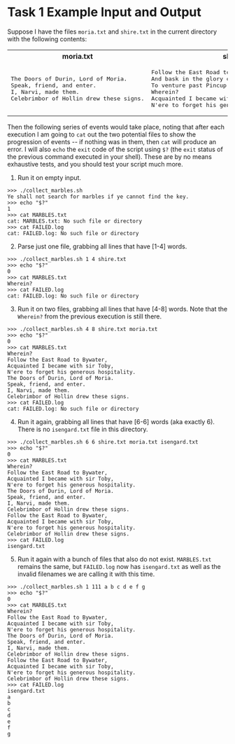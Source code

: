 # Task 1 Example Input and Output

Suppose I have the files `moria.txt` and `shire.txt` in the current directory with the following contents:

<table>
<th>moria.txt</th> <th>shire.txt</th>
<tr>

<td>
<pre>
The Doors of Durin, Lord of Moria.
Speak, friend, and enter.
I, Narvi, made them.
Celebrimbor of Hollin drew these signs.
</pre>
</td>

<td>
<pre>
Follow the East Road to Bywater,
And bask in the glory of Three Farthing Stone.
To venture past Pincup is to be in South Farthing.
Wherein?
Acquainted I became with sir Toby,
N'ere to forget his generous hospitality.
</pre>
</td>
</table>

Then the following series of events would take place, noting that after each execution I am going to `cat` out the two potential files to show the progression of events -- if nothing was in them, then `cat` will produce an error.  I will also `echo` the `exit` code of the script using `$?` (the `exit` status of the previous command executed in your shell).  These are by no means exhaustive tests, and you should test your script much more.

1. Run it on empty input.

  ```
  >>> ./collect_marbles.sh
  Ye shall not search for marbles if ye cannot find the key.
  >>> echo "$?"
  1
  >>> cat MARBLES.txt
  cat: MARBLES.txt: No such file or directory
  >>> cat FAILED.log
  cat: FAILED.log: No such file or directory
  ```

2. Parse just one file, grabbing all lines that have [1-4] words.

  ```
  >>> ./collect_marbles.sh 1 4 shire.txt
  >>> echo "$?"
  0
  >>> cat MARBLES.txt
  Wherein?
  >>> cat FAILED.log
  cat: FAILED.log: No such file or directory
  ```

3. Run it on two files, grabbing all lines that have [4-8] words.  Note that the `Wherein?` from the previous execution is still there.

  ```
  >>> ./collect_marbles.sh 4 8 shire.txt moria.txt
  >>> echo "$?"
  0
  >>> cat MARBLES.txt
  Wherein?
  Follow the East Road to Bywater,
  Acquainted I became with sir Toby,
  N'ere to forget his generous hospitality.
  The Doors of Durin, Lord of Moria.
  Speak, friend, and enter.
  I, Narvi, made them.
  Celebrimbor of Hollin drew these signs.
  >>> cat FAILED.log
  cat: FAILED.log: No such file or directory
  ```

4. Run it again, grabbing all lines that have [6-6] words (aka exactly 6).  There is no `isengard.txt` file in this directory.

  ```
  >>> ./collect_marbles.sh 6 6 shire.txt moria.txt isengard.txt
  >>> echo "$?"
  0
  >>> cat MARBLES.txt
  Wherein?
  Follow the East Road to Bywater,
  Acquainted I became with sir Toby,
  N'ere to forget his generous hospitality.
  The Doors of Durin, Lord of Moria.
  Speak, friend, and enter.
  I, Narvi, made them.
  Celebrimbor of Hollin drew these signs.
  Follow the East Road to Bywater,
  Acquainted I became with sir Toby,
  N'ere to forget his generous hospitality.
  Celebrimbor of Hollin drew these signs.
  >>> cat FAILED.log
  isengard.txt
  ```

5. Run it again with a bunch of files that also do not exist.  `MARBLES.txt` remains the same, but `FAILED.log` now has `isengard.txt` as well as the invalid filenames we are calling it with this time.

  ```
  >>> ./collect_marbles.sh 1 111 a b c d e f g
  >>> echo "$?"
  0
  >>> cat MARBLES.txt
  Wherein?
  Follow the East Road to Bywater,
  Acquainted I became with sir Toby,
  N'ere to forget his generous hospitality.
  The Doors of Durin, Lord of Moria.
  Speak, friend, and enter.
  I, Narvi, made them.
  Celebrimbor of Hollin drew these signs.
  Follow the East Road to Bywater,
  Acquainted I became with sir Toby,
  N'ere to forget his generous hospitality.
  Celebrimbor of Hollin drew these signs.
  >>> cat FAILED.log
  isengard.txt
  a
  b
  c
  d
  e
  f
  g
  ```
